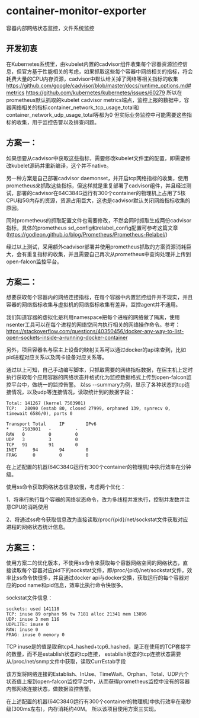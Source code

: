 # container-monitor-exporter

容器内部网络状态监控，文件系统监控

## 开发初衷

在Kubernetes系统里，由kubelet内置的cadvisor组件收集每个容器资源监控信息，但官方基于性能相关的考虑，如果抓取这些每个容器中网络相关的指标，将会耗费大量的CPU内存资源，cadvisor中默认给关掉了网络等相关指标的收集 https://github.com/google/cadvisor/blob/master/docs/runtime_options.md#metrics
https://github.com/kubernetes/kubernetes/issues/60279
所以在prometheus默认抓取的kubelet cadvisor metrics端点，监控上报的数据中，容器网络相关的指标container_network_tcp_usage_total和container_network_udp_usage_total等都为0
但实际业务监控中可能需要这些指标的收集，用于监控告警以及排查问题。

## 方案一：

如果想要从cadvisor中获取这些指标，需要修改kubelet文件里的配置，即需要修改kubelet源码并重新编译，这个并不native。

另一种方案是自己部署cadvisor daemonset，并开启tcp网络指标的收集，使用prometheus来抓取这些指标，但这样就是重复部署了cadvisor组件，并且经过测试，部署的cadvisor在64C384G运行有300个container的物理机上占用了5核CPU和5G内存的资源，资源占用巨大，这也是cadvisor默认关闭网络指标收集的原因。

同时prometheus的抓取配置文件也需要修改，不然会同时抓取生成两份cadvisor指标，具体的prometheus sd_config和relabel_config配置可参考这篇文章(https://godleon.github.io/blog/Prometheus/Prometheus-Relabel/)

经过以上测试，采用额外cadvisor部署并使用prometheus抓取的方案资源消耗巨大，会有重复指标的收集，并且需要自己再次从prometheus中查询处理并上传到open-falcon监控平台。

## 方案二：

想要获取每个容器内的网络连接指标，在每个容器中内置监控组件并不现实，并且容器的网络指标收集与虚拟机的网络指标收集有差异，监控agent并不通用。

我们知道容器的虚拟化是利用namespace把每个进程的网络做了隔离，使用nsenter工具可以在每个进程的网络空间内执行相关的网络操作命令。参考：https://stackoverflow.com/questions/40350456/docker-any-way-to-list-open-sockets-inside-a-running-docker-container

另外，项目容器名与宿主上设备的映射关系可以通过docker的api来查到，比如pid进程对应关系以及网卡设备对应关系等。

通过以上可知，自己手动编写脚本，只抓取需要的网络指标数据，在宿主机上定时执行获取每个应用容器的网络状态并格式化为监控数据格式上传到open-falcon监控平台中，做统一的监控告警。 以ss --summary为例，显示了各种状态的tcp连接情况，以及udp等连接情况，读取统计到的数据字段：

```
Total: 141267 (kernel 7503901)
TCP:   28090 (estab 80, closed 27999, orphaned 139, synrecv 0, timewait 6586/0), ports 0

Transport Total     IP        IPv6
*	  7503901   -         -
RAW	  0         0         0
UDP	  3         3         0
TCP	  91        91        0
INET	  94        94        0
FRAG	  0         0         0
```

在上述配置的机器(64C384G运行有300个container的物理机)中执行效率在分钟级。

使用ss命令获取网络状态信息较慢，考虑两个优化：

1、将串行执行每个容器的网络状态命令，改为多线程并发执行，控制并发数并注意CPU的消耗使用

2、将通过ss命令获取信息改为直接读取/proc/{pid}/net/sockstat文件获取对应进程的网络状态统计信息。

## 方案三：

使用方案二的优化版本，不使用ss命令来获取每个容器网络空间的网络状态，直接读取每个容器对应pid下的sockstat文件，即/proc/{pid}/net/sockstat文件，效率比ss命令快很多，并且通过docker api与docker交换，获取运行的每个容器对应的pod name和pid信息，效率比执行命令快很多。

sockstat文件信息：

```
sockets: used 141118
TCP: inuse 89 orphan 96 tw 7181 alloc 21341 mem 13896
UDP: inuse 3 mem 116
UDPLITE: inuse 0
RAW: inuse 0
FRAG: inuse 0 memory 0
```

TCP inuse是的值是取自tcp4_hashed+tcp6_hashed，是正在使用的TCP套接字的数量，而不是establish状态的tcp连接，
establish状态的tcp连接状态需要从/proc/net/snmp文件中获取，读取CurrEstab字段

该方案将网络连接的Establish、InUse、TimeWait、Orphan、Total、UDP六个状态值上报到open-falcon监控平台中，从而获得prometheus监控中没有的容器内部网络连接状态，做数据监控告警。

在上述配置的机器(64C384G运行有300个container的物理机)中执行效率在毫秒级(300ms左右)，内存消耗约40M。
所以该项目使用方案三实现。